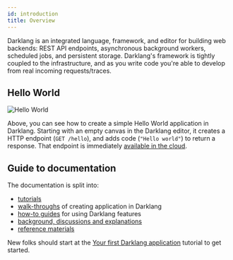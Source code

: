 ```yaml
---
id: introduction
title: Overview
---
```


Darklang is an integrated language, framework, and editor for building web
backends: REST API endpoints, asynchronous background workers, scheduled jobs,
and persistent storage. Darklang's framework is tightly coupled to the
infrastructure, and as you write code you're able to develop from real incoming
requests/traces.

## Hello World

![Hello World](/img/helloworld.gif)

Above, you can see how to create a simple Hello World application in Darklang.
Starting with an empty canvas in the Darklang editor, it creates a HTTP endpoint
(`GET /hello`), and adds code (`"Hello world"`) to return a response. That
endpoint is immediately
[available in the cloud](https://ellen-helloworld3.builtwithdark.com/hello).

## Guide to documentation

The documentation is split into:

- [tutorials](/category/tutorial)
- [walk-throughs](/category/walk-throughs) of creating application in Darklang
- [how-to guides](/category/how-to) for using Darklang features
- [background, discussions and explanations](/category/discussion)
- [reference materials](/category/reference)

New folks should start at the
[Your first Darklang application](/tutorials/first-dark-application) tutorial to
get started.
